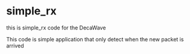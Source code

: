 # simple_rx
this is simple_rx code for the DecaWave


This code is simple application that only detect when the new packet is arrived
